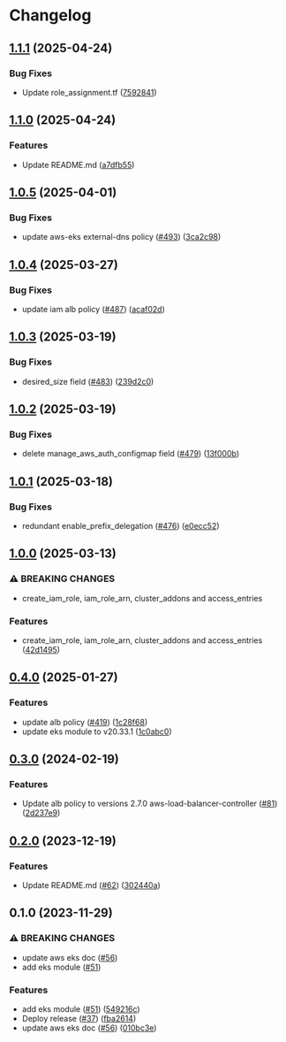 # Changelog

## [1.1.1](https://github.com/prefapp/tfm/compare/aws-eks-v1.1.0...aws-eks-v1.1.1) (2025-04-24)


### Bug Fixes

* Update role_assignment.tf ([7592841](https://github.com/prefapp/tfm/commit/75928419415d74de12d2d38a602df7aa703c860e))

## [1.1.0](https://github.com/prefapp/tfm/compare/aws-eks-v1.0.5...aws-eks-v1.1.0) (2025-04-24)


### Features

* Update README.md ([a7dfb55](https://github.com/prefapp/tfm/commit/a7dfb55b83447cf3ef08d168ab756e791f322e7a))

## [1.0.5](https://github.com/prefapp/tfm/compare/aws-eks-v1.0.4...aws-eks-v1.0.5) (2025-04-01)


### Bug Fixes

* update aws-eks external-dns policy ([#493](https://github.com/prefapp/tfm/issues/493)) ([3ca2c98](https://github.com/prefapp/tfm/commit/3ca2c988b78ae877ba0a1f7b18e9555b22a37866))

## [1.0.4](https://github.com/prefapp/tfm/compare/aws-eks-v1.0.3...aws-eks-v1.0.4) (2025-03-27)


### Bug Fixes

* update iam alb policy ([#487](https://github.com/prefapp/tfm/issues/487)) ([acaf02d](https://github.com/prefapp/tfm/commit/acaf02d0817e0f2e4f8060a1b2336238617364de))

## [1.0.3](https://github.com/prefapp/tfm/compare/aws-eks-v1.0.2...aws-eks-v1.0.3) (2025-03-19)


### Bug Fixes

* desired_size field ([#483](https://github.com/prefapp/tfm/issues/483)) ([239d2c0](https://github.com/prefapp/tfm/commit/239d2c0ad65e071eeb989fa3a60731bbcf1fb4a4))

## [1.0.2](https://github.com/prefapp/tfm/compare/aws-eks-v1.0.1...aws-eks-v1.0.2) (2025-03-19)


### Bug Fixes

* delete manage_aws_auth_configmap field ([#479](https://github.com/prefapp/tfm/issues/479)) ([13f000b](https://github.com/prefapp/tfm/commit/13f000b0bb881e53eccf91355c2dfc8d39447b2c))

## [1.0.1](https://github.com/prefapp/tfm/compare/aws-eks-v1.0.0...aws-eks-v1.0.1) (2025-03-18)


### Bug Fixes

* redundant enable_prefix_delegation ([#476](https://github.com/prefapp/tfm/issues/476)) ([e0ecc52](https://github.com/prefapp/tfm/commit/e0ecc5207dcb45fc114c6424513e344e120c4215))

## [1.0.0](https://github.com/prefapp/tfm/compare/aws-eks-v0.4.0...aws-eks-v1.0.0) (2025-03-13)


### ⚠ BREAKING CHANGES

* create_iam_role, iam_role_arn, cluster_addons and access_entries

### Features

* create_iam_role, iam_role_arn, cluster_addons and access_entries ([42d1495](https://github.com/prefapp/tfm/commit/42d14955944256c2e68bb0ab00ebcbfa432564fd))

## [0.4.0](https://github.com/prefapp/tfm/compare/aws-eks-v0.3.0...aws-eks-v0.4.0) (2025-01-27)


### Features

* update alb policy ([#419](https://github.com/prefapp/tfm/issues/419)) ([1c28f68](https://github.com/prefapp/tfm/commit/1c28f68674ff4b49d0f5f6dbbadc7a2fc2501ba4))
* update eks module to v20.33.1 ([1c0abc0](https://github.com/prefapp/tfm/commit/1c0abc014a3e89bf3de3ec780a7871d6c4b7ddab))

## [0.3.0](https://github.com/prefapp/tfm/compare/aws-eks-v0.2.0...aws-eks-v0.3.0) (2024-02-19)


### Features

* Update alb policy to versions 2.7.0 aws-load-balancer-controller ([#81](https://github.com/prefapp/tfm/issues/81)) ([2d237e9](https://github.com/prefapp/tfm/commit/2d237e9c4d1d0dbbc03ed9bf08d153faf360147b))

## [0.2.0](https://github.com/prefapp/tfm/compare/aws-eks-v0.1.0...aws-eks-v0.2.0) (2023-12-19)


### Features

* Update README.md ([#62](https://github.com/prefapp/tfm/issues/62)) ([302440a](https://github.com/prefapp/tfm/commit/302440a79ea0e4883b6583e3540deac7bac6c307))

## 0.1.0 (2023-11-29)


### ⚠ BREAKING CHANGES

* update aws eks doc ([#56](https://github.com/prefapp/tfm/issues/56))
* add eks module ([#51](https://github.com/prefapp/tfm/issues/51))

### Features

* add eks module ([#51](https://github.com/prefapp/tfm/issues/51)) ([549216c](https://github.com/prefapp/tfm/commit/549216ccb21376f8c029c746d70c4f9170c626da))
* Deploy release ([#37](https://github.com/prefapp/tfm/issues/37)) ([fba2614](https://github.com/prefapp/tfm/commit/fba2614fb284cf9d960be53c7c123ceaf08cecfa))
* update aws eks doc ([#56](https://github.com/prefapp/tfm/issues/56)) ([010bc3e](https://github.com/prefapp/tfm/commit/010bc3ef855c39dc58d26a7c103368f660b8d061))
